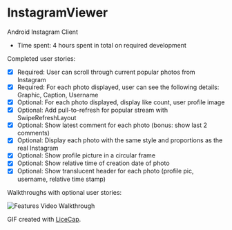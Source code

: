InstagramViewer
===============

Android Instagram Client

- Time spent: 4 hours spent in total on required development

Completed user stories: 

- [x] Required: User can scroll through current popular photos from Instagram
- [x] Required: For each photo displayed, user can see the following details: Graphic, Caption, Username
- [x] Optional: For each photo displayed, display like count, user profile image
- [x] Optional: Add pull-to-refresh for popular stream with SwipeRefreshLayout
- [x] Optional: Show latest comment for each photo (bonus: show last 2 comments)
- [x] Optional: Display each photo with the same style and proportions as the real Instagram
- [x] Optional: Show profile picture in a circular frame
- [x] Optional: Show relative time of creation date of photo
- [x] Optional: Show translucent header for each photo (profile pic, username, relative time stamp)

Walkthroughs with optional user stories:

![Features Video Walkthrough](demo.gif)

GIF created with [LiceCap](http://www.cockos.com/licecap/).

